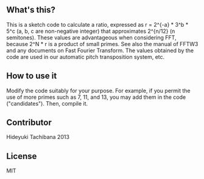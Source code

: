 What's this?
------------

This is a sketch code to calculate a ratio, expressed as r = 2^{-a} * 3^b * 5^c (a, b, c are non-negative integer) that approximates 2^{n/12} (n semitones).
These values are advantageous when considering FFT, because 2^N * r is a product of small primes.
See also the manual of FFTW3 and any documents on Fast Fourier Transform.
The values obtained by the code are used in our automatic pitch transposition system, etc.

How to use it
-------------

Modify the code suitably for your purpose.
For example, if you permit the use of more primes such as 7, 11, and 13, you may add them in the code ("candidates").
Then, compile it.

Contributor
-----------

Hideyuki Tachibana 2013

License
-----------
MIT
